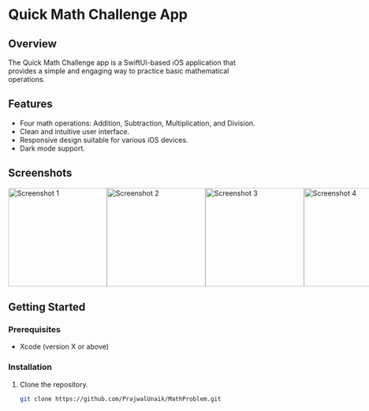 # Quick Math Challenge App

## Overview
The Quick Math Challenge app is a SwiftUI-based iOS application that provides a simple and engaging way to practice basic mathematical operations.

## Features
- Four math operations: Addition, Subtraction, Multiplication, and Division.
- Clean and intuitive user interface.
- Responsive design suitable for various iOS devices.
- Dark mode support.

## Screenshots

<div style="display: flex; justify-content: space-evenly; align-items: center;">

<img src="https://github.com/PrajwalUnaik/MathProblem/assets/148428641/e9e1804b-3327-418a-bc96-38273977f7e5" alt="Screenshot 1" width="200" />

<img src="https://github.com/PrajwalUnaik/MathProblem/assets/148428641/00c31c47-a604-44b1-85fa-e46aa2d2089f" alt="Screenshot 2" width="200" />

<img src="https://github.com/PrajwalUnaik/MathProblem/assets/148428641/8060ecd9-90bc-430e-815a-38e2c108cfb6" alt="Screenshot 3" width="200" />

<img src="https://github.com/PrajwalUnaik/MathProblem/assets/148428641/7af4ff1b-3145-4acc-9068-7b98952992f0" alt="Screenshot 4" width="200" />

</div>



## Getting Started

### Prerequisites
- Xcode (version X or above)

### Installation
1. Clone the repository.
   ```bash
   git clone https://github.com/PrajwalUnaik/MathProblem.git
